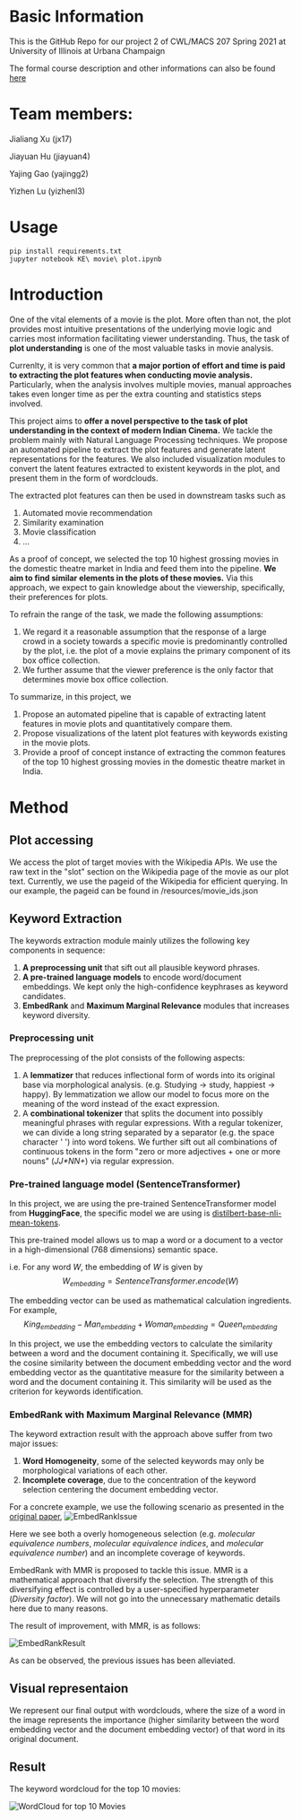# Basic Information
This is the GitHub Repo for our project 2 of CWL/MACS 207 Spring 2021 at University of Illinois at Urbana Champaign

The formal course description and other informations can also be found [here](https://courses.illinois.edu/schedule/2021/spring/MACS/207)

# Team members: 

Jialiang Xu (jx17)

Jiayuan Hu (jiayuan4)

Yajing Gao (yajingg2)

Yizhen Lu (yizhenl3)

# Usage
```
pip install requirements.txt
jupyter notebook KE\ movie\ plot.ipynb
```

# Introduction 

One of the vital elements of a movie is the plot. More often than not, the plot provides most intuitive presentations of the underlying movie logic and carries most information facilitating viewer understanding. Thus, the task of **plot understanding** is one of the most valuable tasks in movie analysis.  

Currenlty, it is very common that **a major portion of effort and time is paid to extracting the plot features when conducting movie analysis.** Particularly, when the analysis involves multiple movies, manual approaches takes even longer time as per the extra counting and statistics steps involved. 

This project aims to **offer a novel perspective to the task of plot understanding in the context of modern Indian Cinema.** We tackle the problem mainly with Natural Language Processing techniques. We propose an automated pipeline to extract the plot features and generate latent representations for the features. We also included visualization modules to convert the latent features extracted to existent keywords in the plot, and present them in the form of wordclouds. 

The extracted plot features can then be used in downstream tasks such as 

1. Automated movie recommendation
2. Similarity examination
3. Movie classification
4. ... 

As a proof of concept, we selected the top 10 highest grossing movies in the domestic theatre market in India and feed them into the pipeline. **We aim to find similar elements in the plots of these movies.** Via this approach, we expect to gain knowledge about the viewership, specifically, their preferences for plots.    

To refrain the range of the task, we made the following assumptions: 
1. We regard it a reasonable assumption that the response of a large crowd in a society towards a specific movie is predominantly controlled by the plot, i.e. the plot of a movie explains the primary component of its box office collection. 
2. We further assume that the viewer preference is the only factor that determines movie box office collection. 



To summarize, in this project, we

1. Propose an automated pipeline that is capable of extracting latent features in movie plots and quantitatively compare them. 
2. Propose visualizations of the latent plot features with keywords existing in the movie plots.
3. Provide a proof of concept instance of extracting the common features of the top 10 highest grossing movies in the domestic theatre market in India. 


# Method

## Plot accessing 

We access the plot of target movies with the Wikipedia APIs. We use the raw text in the "slot" section on the Wikipedia page of the movie as our plot text. Currently, we use the pageid of the Wikipedia for efficient querying. In our example, the pageid can be found in /resources/movie_ids.json

## Keyword Extraction  

The keywords extraction module mainly utilizes the following key components in sequence: 
1. **A preprocessing unit** that sift out all plausible keyword phrases. 
2. **A pre-trained language models** to encode word/document embeddings. We kept only the high-confidence keyphrases as keyword candidates.
3. **EmbedRank** and **Maximum Marginal Relevance** modules that increases keyword diversity. 
   

### Preprocessing unit
The preprocessing of the plot consists of the following aspects: 
1. A **lemmatizer** that reduces inflectional form of words into its original base via morphological analysis. (e.g. Studying -> study, happiest -> happy). By lemmatization we allow our model to focus more on the meaning of the word instead of the exact expression. 
2. A **combinational tokenizer** that splits the document into possibly meaningful phrases with regular expressions. With a regular tokenizer, we can divide a long string separated by a separator (e.g. the space character ' ') into word tokens. We further sift out all combinations of continuous tokens in the form "zero or more adjectives + one or more nouns" (*JJ\*NN+*) via regular expression. 

### Pre-trained language model (SentenceTransformer) 

In this project, we are using the pre-trained SentenceTransformer model from **HuggingFace**, the specific model we are using is [distilbert-base-nli-mean-tokens](https://huggingface.co/sentence-transformers/bert-base-nli-mean-tokens). 

This pre-trained model allows us to map a word or a document to a vector in a high-dimensional (768 dimensions) semantic space. 

i.e. For any word $W$, the embedding of $W$ is given by 
$$W_{embedding} = SentenceTransformer.encode(W)$$

The embedding vector can be used as mathematical calculation ingredients. For example, 
$$King_{embedding} - Man_{embedding} + Woman_{embedding} = Queen_{embedding} $$

In this project, we use the embedding vectors to calculate the similarity between a word and the document containing it. Specifically, we will use the cosine similarity between the document embedding vector and the word embedding vector as the quantitative measure for the similarity between a word and the document containing it. This similarity will be used as the criterion for keywords identification. 

### EmbedRank with Maximum Marginal Relevance (MMR)

The keyword extraction result with the approach above suffer from two major issues:

1. **Word Homogeneity**, some of the selected keywords may only be morphological variations of each other. 
2. **Incomplete coverage**, due to the concentration of the keyword selection centering the document embedding vector. 

For a concrete example, we use the following scenario as presented in the [original paper](https://www.aclweb.org/anthology/K18-1022/), 
![EmbedRankIssue](./resources/EmbedRankImg1.png)

Here we see both a overly homogeneous selection (e.g. *molecular equivalence numbers*, *molecular equivalence indices*, and *molecular equivalence number*) and an incomplete coverage of keywords. 

EmbedRank with MMR is proposed to tackle this issue. MMR is a mathematical approach that diversify the selection. The strength of this diversifying effect is controlled by a user-specified hyperparameter (*Diversity factor*). We will not go into the unnecessary mathematic details here due to many reasons. 

The result of improvement, with MMR, is as follows:

![EmbedRankResult](./resources/EmbedRankImg2.png) 

As can be observed, the previous issues has been alleviated. 

## Visual representaion

We represent our final output with wordclouds, where the size of a word in the image represents the importance (higher similarity between the word embedding vector and the document embedding vector) of that word in its original document. 

## Result

The keyword wordcloud for the top 10 movies: 

![WordCloud for top 10 Movies](./resources/ResultImg.png) 


